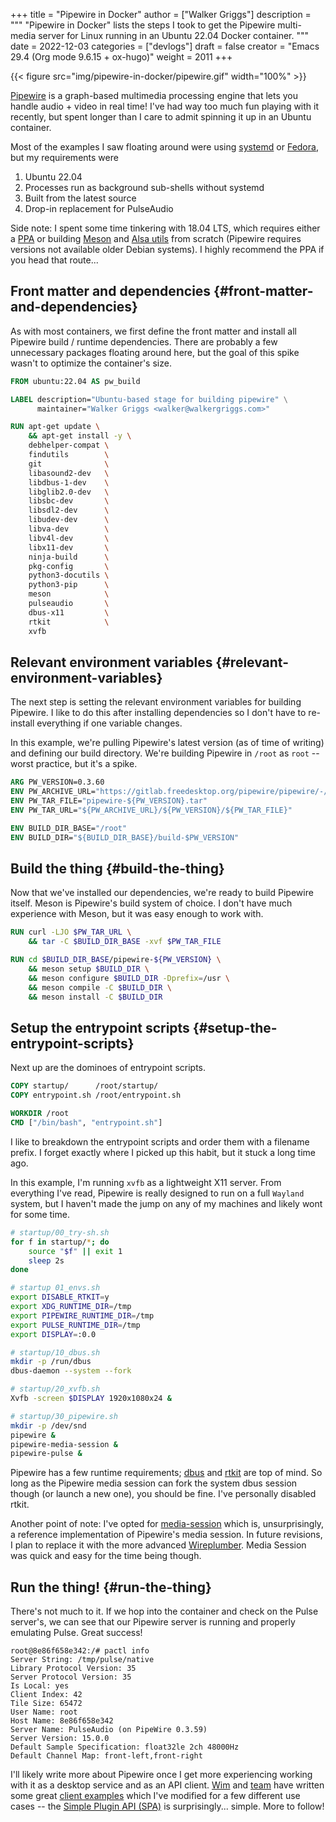 +++
title = "Pipewire in Docker"
author = ["Walker Griggs"]
description = """
  "Pipewire in Docker" lists the steps I took to get the Pipewire multi-media server for Linux running in an Ubuntu 22.04 Docker container.
  """
date = 2022-12-03
categories = ["devlogs"]
draft = false
creator = "Emacs 29.4 (Org mode 9.6.15 + ox-hugo)"
weight = 2011
+++

{{< figure src="img/pipewire-in-docker/pipewire.gif" width="100%" >}}

[Pipewire](https://pipewire.org/) is a graph-based multimedia processing engine that lets you handle audio + video in real time! I've had way too much fun playing with it recently, but spent longer than I care to admit spinning it up in an Ubuntu container.

Most of the examples I saw floating around were using [systemd](https://www.freedesktop.org/wiki/Software/systemd/) or [Fedora](https://getfedora.org/en/server/), but my requirements were

1.  Ubuntu 22.04
2.  Processes run as background sub-shells without systemd
3.  Built from the latest source
4.  Drop-in replacement for PulseAudio

Side note: I spent some time tinkering with 18.04 LTS, which requires either a [PPA](https://pipewire-debian.github.io/pipewire-debian/) or building [Meson](https://mesonbuild.com/Reproducible-builds.html) and [Alsa utils](https://github.com/alsa-project/alsa-utils) from scratch (Pipewire requires versions not available older Debian systems). I highly recommend the PPA if you head that route...


## Front matter and dependencies {#front-matter-and-dependencies}

As with most containers, we first define the front matter and install all Pipewire build / runtime dependencies. There are probably a few unnecessary packages floating around here, but the goal of this spike wasn't to optimize the container's size.

```Dockerfile
FROM ubuntu:22.04 AS pw_build

LABEL description="Ubuntu-based stage for building pipewire" \
      maintainer="Walker Griggs <walker@walkergriggs.com>"

RUN apt-get update \
    && apt-get install -y \
    debhelper-compat \
    findutils        \
    git              \
    libasound2-dev   \
    libdbus-1-dev    \
    libglib2.0-dev   \
    libsbc-dev       \
    libsdl2-dev      \
    libudev-dev      \
    libva-dev        \
    libv4l-dev       \
    libx11-dev       \
    ninja-build      \
    pkg-config       \
    python3-docutils \
    python3-pip      \
    meson            \
    pulseaudio       \
    dbus-x11         \
    rtkit            \
    xvfb
```


## Relevant environment variables {#relevant-environment-variables}

The next step is setting the relevant environment variables for building Pipewire. I like to do this after installing dependencies so I don't have to re-install everything if one variable changes.

In this example, we're pulling Pipewire's latest version (as of time of writing) and defining our build directory. We're building Pipewire in `/root` as `root` -- worst practice, but it's a spike.

```Dockerfile
ARG PW_VERSION=0.3.60
ENV PW_ARCHIVE_URL="https://gitlab.freedesktop.org/pipewire/pipewire/-/archive"
ENV PW_TAR_FILE="pipewire-${PW_VERSION}.tar"
ENV PW_TAR_URL="${PW_ARCHIVE_URL}/${PW_VERSION}/${PW_TAR_FILE}"

ENV BUILD_DIR_BASE="/root"
ENV BUILD_DIR="${BUILD_DIR_BASE}/build-$PW_VERSION"
```


## Build the thing {#build-the-thing}

Now that we've installed our dependencies, we're ready to build Pipewire itself. Meson is Pipewire's build system of choice. I don't have much experience with Meson, but it was easy enough to work with.

```Dockerfile
RUN curl -LJO $PW_TAR_URL \
    && tar -C $BUILD_DIR_BASE -xvf $PW_TAR_FILE

RUN cd $BUILD_DIR_BASE/pipewire-${PW_VERSION} \
    && meson setup $BUILD_DIR \
    && meson configure $BUILD_DIR -Dprefix=/usr \
    && meson compile -C $BUILD_DIR \
    && meson install -C $BUILD_DIR
```


## Setup the entrypoint scripts {#setup-the-entrypoint-scripts}

Next up are the dominoes of entrypoint scripts.

```Dockerfile
COPY startup/      /root/startup/
COPY entrypoint.sh /root/entrypoint.sh

WORKDIR /root
CMD ["/bin/bash", "entrypoint.sh"]
```

I like to breakdown the entrypoint scripts and order them with a filename prefix. I forget exactly where I picked up this habit, but it stuck a long time ago.

In this example, I'm running `xvfb` as a lightweight X11 server. From everything I've read, Pipewire is really designed to run on a full `Wayland` system, but I haven't made the jump on any of my machines and likely wont for some time.

```bash
# startup/00_try-sh.sh
for f in startup/*; do
    source "$f" || exit 1
    sleep 2s
done

# startup 01_envs.sh
export DISABLE_RTKIT=y
export XDG_RUNTIME_DIR=/tmp
export PIPEWIRE_RUNTIME_DIR=/tmp
export PULSE_RUNTIME_DIR=/tmp
export DISPLAY=:0.0

# startup/10_dbus.sh
mkdir -p /run/dbus
dbus-daemon --system --fork

# startup/20_xvfb.sh
Xvfb -screen $DISPLAY 1920x1080x24 &

# startup/30_pipewire.sh
mkdir -p /dev/snd
pipewire &
pipewire-media-session &
pipewire-pulse &
```

Pipewire has a few runtime requirements; [dbus](https://www.freedesktop.org/wiki/Software/dbus/) and [rtkit](https://github.com/heftig/rtkit) are top of mind. So long as the Pipewire media session can fork the system dbus session though (or launch a new one), you should be fine. I've personally disabled rtkit.

Another point of note: I've opted for [media-session](https://gitlab.freedesktop.org/pipewire/media-session) which is, unsurprisingly, a reference implementation of Pipewire's media session. In future revisions, I plan to replace it with the more advanced [Wireplumber](https://gitlab.freedesktop.org/pipewire/wireplumber). Media Session was quick and easy for the time being though.


## Run the thing! {#run-the-thing}

There's not much to it. If we hop into the container and check on the Pulse server's, we can see that our Pipewire server is running and properly emulating Pulse. Great success!

```text
root@8e86f658e342:/# pactl info
Server String: /tmp/pulse/native
Library Protocol Version: 35
Server Protocol Version: 35
Is Local: yes
Client Index: 42
Tile Size: 65472
User Name: root
Host Name: 8e86f658e342
Server Name: PulseAudio (on PipeWire 0.3.59)
Server Version: 15.0.0
Default Sample Specification: float32le 2ch 48000Hz
Default Channel Map: front-left,front-right
```

I'll likely write more about Pipewire once I get more experiencing working with it as a desktop service and as an API client. [Wim](https://hachyderm.io/@wtay@fosstodon.org) and [team](https://hachyderm.io/@pipewire@fosstodon.org) have written some great [client examples](https://docs.pipewire.org/examples.html) which I've modified for a few different use cases -- the [Simple Plugin API (SPA)](https://docs.pipewire.org/page_spa.html) is surprisingly... simple. More to follow!
